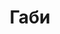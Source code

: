 ---
title: "Габи"
description: "Я предоставляю дорогие эскорт услуги. Это помогает мне быть более уверенной в себе, даёт возможность ощущать себя свободной. Я встречаюсь с мужчинами с большим удовольствием и всегда в прекрасном настроении. Помогу организовать шикарный и сексуальный отдых.

Я студентка второго курса, обучаюсь на маркетолога. Активно занимаюсь спортом, для поддержания фигуры. Увлекаюсь массажем, что смогу продемонстрировать при первой же встрече.
Наши самые элитные эскортницы оставят неизгладимое впечатление в твоей памяти. Тебе лишь нужно написать нашему менеджеру, и он подберет тебе самую шикарную и самую желанную девушку."
Price: "От 1000$"
height: "168"
weight: "49"
age: "22"
folder: gabi
mainImage: 1.webp
images:
  - 2.webp
  - 3.webp
---